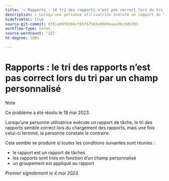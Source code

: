 ```yaml
---
title: '« Rapports : le tri des rapports n’est pas correct lors du tri par un champ personnalisé'
description: « Lorsqu’une personne utilisatrice exécute un rapport de tâche, le tri des rapports semble correct lors du chargement des rapports, mais une fois celui-ci terminé, la personne constate que le tri des rapports n’est pas correct.
hidefromtoc: true
source-git-commit: d781ab9f0204cf65f67583a90d9aaaa3bc9db303
workflow-type: tm+mt
source-wordcount: '127'
ht-degree: 100%

---
```



# Rapports : le tri des rapports n’est pas correct lors du tri par un champ personnalisé

>[!NOTE]
>
>Ce problème a été résolu le 18 mai 2023.

Lorsqu’une personne utilisatrice exécute un rapport de tâche, le tri des rapports semble correct lors du chargement des rapports, mais une fois celui-ci terminé, la personne constate le contraire.

Cela semble se produire si toutes les conditions suivantes sont réunies :

* le rapport est un rapport de tâches
* les rapports sont triés en fonction d’un champ personnalisé
* un groupement est appliqué au rapport

_Premier signalement le 4 mai 2023._


